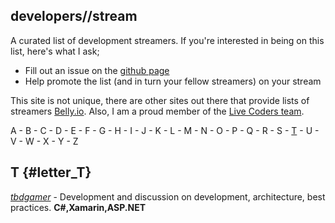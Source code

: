 ## developers//stream
A curated list of development streamers. If you're interested in being on this list, here's what I ask;

- Fill out an issue on the [github page](https://github.com/tbd-develop/developers.stream)
- Help promote the list (and in turn your fellow streamers) on your stream

This site is not unique, there are other sites out there that provide lists of streamers [Belly.io](https://belly.io/). Also, I am a proud member of the [Live Coders team](https://livecoders.dev/members). 

A - B - C - D - E - F - G - H - I - J - K - L - M - N - O - P - Q - R - S - [T](#letter_t) - U - V - W - X - Y - Z

## T {#letter_T}

[*tbdgamer*](https://twitch.tv/tbdgamer) - Development and discussion on development, architecture, best practices. **C#,Xamarin,ASP.NET**